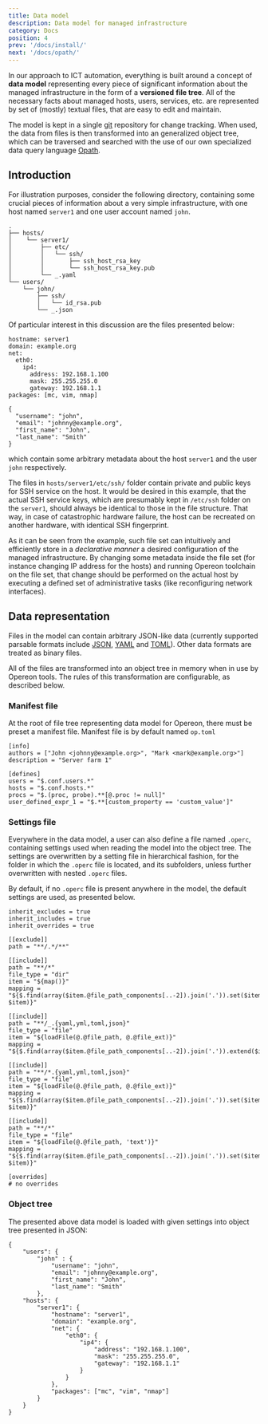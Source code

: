 ```yaml
---
title: Data model
description: Data model for managed infrastructure
category: Docs
position: 4
prev: '/docs/install/'
next: '/docs/opath/'
---
```


In our approach to ICT automation, everything is built around a concept of **data model** representing every piece of significant 
information about the managed infrastructure in the form of a **versioned** **file tree**. All of the necessary facts about 
managed hosts, users, services, etc. are represented by set of (mostly) textual files, that are easy to edit and 
maintain.

The model is kept in a single [git](https://git-scm.com) repository for change tracking. When used, the 
data from files is then transformed into an generalized object tree, which can be traversed and searched with the use 
of our own specialized data query language [Opath](/docs/opath).


## Introduction

For illustration purposes, consider the following directory, containing some crucial pieces of information about a very 
simple infrastructure, with one host named `server1` and one user account named `john`.  

```
.
├── hosts/
│    └── server1/
│        ├── etc/
│        │   └── ssh/
│        │       ├── ssh_host_rsa_key
│        │       └── ssh_host_rsa_key.pub
│        └── _.yaml
└── users/
    └── john/
        ├── ssh/
        │   └── id_rsa.pub
        └── _.json
```

Of particular interest in this discussion are the files presented below:
```yaml[hosts/server1/_.yaml]
hostname: server1
domain: example.org
net:
  eth0:
    ip4:
      address: 192.168.1.100
      mask: 255.255.255.0
      gateway: 192.168.1.1
packages: [mc, vim, nmap]
```
```json[users/john/_.json]
{
  "username": "john",
  "email": "johnny@example.org",
  "first_name": "John",
  "last_name": "Smith"
}
```

which contain some arbitrary metadata about the host `server1` and the user `john` respectively.
 
The files in `hosts/server1/etc/ssh/` folder contain private and public keys for SSH service on the host. It would be 
desired in this example, that the actual SSH service keys, which are presumably kept in `/etc/ssh` folder on the `server1`, 
should always be identical to those in the file structure. That way, in case of catastrophic hardware failure, the host can be
recreated on another hardware, with identical SSH fingerprint. 

As it can be seen from the example, such file set can intuitively and efficiently store in a *declarative manner* a desired 
configuration of the managed infrastructure. By changing some metadata inside the file set (for instance changing IP 
address for the hosts) and running Opereon toolchain on the file set, that change should be performed on the actual host 
by executing a defined set of administrative tasks (like reconfiguring network interfaces).


## Data representation

Files in the model can contain arbitrary JSON-like data (currently supported parsable formats include [JSON](https://www.json.org), 
[YAML](https://yaml.org) and [TOML](https://github.com/toml-lang/toml)). 
Other data formats are treated as binary files. 

All of the files are transformed into an object tree in memory when in use by Opereon tools. The rules of this 
transformation are configurable, as described below. 


### Manifest file

At the root of file tree representing data model for Opereon, there must be preset a manifest file. Manifest file is by 
default named `op.toml`

```toml{numberLines: true}[op.toml]
[info]
authors = ["John <johnny@example.org>", "Mark <mark@example.org>"]
description = "Server farm 1"

[defines]
users = "$.conf.users.*"
hosts = "$.conf.hosts.*"
procs = "$.(proc, probe).**[@.proc != null]"
user_defined_expr_1 = "$.**[custom_property == 'custom_value']"
```

### Settings file

Everywhere in the data model, a user can also define a file named `.operc`, containing settings used when reading the model
into the object tree. The settings are overwritten by a setting file in hierarchical fashion, for the folder in which the 
`.operc` file is located, and its subfolders, unless further overwritten with nested `.operc` files.

By default, if no `.operc` file is present anywhere in the model, the default settings are used, as presented below. 

```toml[.operc]
inherit_excludes = true
inherit_includes = true
inherit_overrides = true

[[exclude]]
path = "**/.*/**"

[[include]]
path = "**/*"
file_type = "dir"
item = "${map()}"
mapping = "${$.find(array($item.@file_path_components[..-2]).join('.')).set($item.@file_name, $item)}"

[[include]]
path = "**/_.{yaml,yml,toml,json}"
file_type = "file"
item = "${loadFile(@.@file_path, @.@file_ext)}"
mapping = "${$.find(array($item.@file_path_components[..-2]).join('.')).extend($item)}"

[[include]]
path = "**/*.{yaml,yml,toml,json}"
file_type = "file"
item = "${loadFile(@.@file_path, @.@file_ext)}"
mapping = "${$.find(array($item.@file_path_components[..-2]).join('.')).set($item.@file_stem, $item)}"

[[include]]
path = "**/*"
file_type = "file"
item = "${loadFile(@.@file_path, 'text')}"
mapping = "${$.find(array($item.@file_path_components[..-2]).join('.')).set($item.@file_stem, $item)}"

[overrides]
# no overrides

```

### Object tree

The presented above data model is loaded with given settings into object tree presented in JSON: 

```
{
    "users": { 
        "john" : {
            "username": "john",
            "email": "johnny@example.org",
            "first_name": "John",
            "last_name": "Smith"
        },
    "hosts": {
        "server1": {
            "hostname": "server1",
            "domain": "example.org",
            "net": {
                "eth0": {
                    "ip4": {
                        "address": "192.168.1.100",
                        "mask": "255.255.255.0",
                        "gateway": "192.168.1.1"
                    }
                }
            },
            "packages": ["mc", "vim", "nmap"]
        }
    }
}
```
